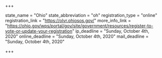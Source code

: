 +++

state_name = "Ohio"
state_abbreviation = "oh"
registration_type = "online"
registration_link = "https://olvr.ohiosos.gov/"
more_info_link = "https://ohio.gov/wps/portal/gov/site/government/resources/register-to-vote-or-update-your-registration"
ip_deadline = "Sunday, October 4th, 2020"
online_deadline = "Sunday, October 4th, 2020"
mail_deadline = "Sunday, October 4th, 2020"

+++